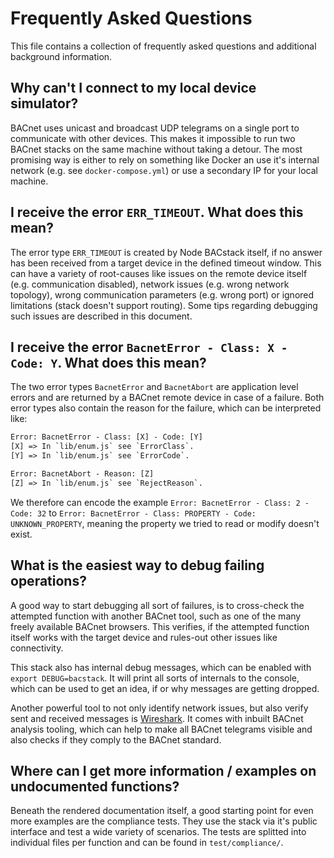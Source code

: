 # Frequently Asked Questions

This file contains a collection of frequently asked questions and additional
background information.

## Why can't I connect to my local device simulator?

BACnet uses unicast and broadcast UDP telegrams on a single port to communicate
with other devices. This makes it impossible to run two BACnet stacks on the
same machine without taking a detour. The most promising way is either to rely
on something like Docker an use it's internal network (e.g. see
`docker-compose.yml`) or use a secondary IP for your local machine.

## I receive the error `ERR_TIMEOUT`. What does this mean?

The error type `ERR_TIMEOUT` is created by Node BACstack itself, if no answer
has been received from a target device in the defined timeout window. This can
have a variety of root-causes like issues on the remote device itself (e.g.
communication disabled), network issues (e.g. wrong network topology), wrong
communication parameters (e.g. wrong port) or ignored limitations (stack doesn't
support routing). Some tips regarding debugging such issues are described in
this document.

## I receive the error `BacnetError - Class: X - Code: Y`. What does this mean?

The two error types `BacnetError` and `BacnetAbort` are application level errors
and are returned by a BACnet remote device in case of a failure. Both error
types also contain the reason for the failure, which can be interpreted like:

```txt
Error: BacnetError - Class: [X] - Code: [Y]
[X] => In `lib/enum.js` see `ErrorClass`.
[Y] => In `lib/enum.js` see `ErrorCode`.

Error: BacnetAbort - Reason: [Z]
[Z] => In `lib/enum.js` see `RejectReason`.
```

We therefore can encode the example `Error: BacnetError - Class: 2 - Code: 32`
to `Error: BacnetError - Class: PROPERTY - Code: UNKNOWN_PROPERTY`,  meaning the
property we tried to read or modify doesn't exist.

## What is the easiest way to debug failing operations?

A good way to start debugging all sort of failures, is to cross-check the
attempted function with another BACnet tool, such as one of the many freely
available BACnet browsers. This verifies, if the attempted function itself works
with the target device and rules-out other issues like connectivity.

This stack also has internal debug messages, which can be enabled with
`export DEBUG=bacstack`. It will print all sorts of internals to the console,
which can be used to get an idea, if or why messages are getting dropped.

Another powerful tool to not only identify network issues, but also verify sent
and received messages is [Wireshark](https://wireshark.org/). It comes with
inbuilt BACnet analysis tooling, which can help to make all BACnet telegrams
visible and also checks if they comply to the BACnet standard.

## Where can I get more information / examples on undocumented functions?

Beneath the rendered documentation itself, a good starting point for even more
examples are the compliance tests. They use the stack via it's public interface
and test a wide variety of scenarios. The tests are splitted into individual
files per function and can be found in `test/compliance/`.
